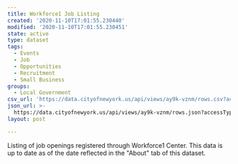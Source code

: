 ```yaml
---
title: Workforce1 Job Listing
created: '2020-11-10T17:01:55.230440'
modified: '2020-11-10T17:01:55.230451'
state: active
type: dataset
tags:
  - Events
  - Job
  - Opportunities
  - Recruitment
  - Small Business
groups:
  - Local Government
csv_url: 'https://data.cityofnewyork.us/api/views/ay9k-vznm/rows.csv?accessType=DOWNLOAD'
json_url: >-
  https://data.cityofnewyork.us/api/views/ay9k-vznm/rows.json?accessType=DOWNLOAD
layout: post

---
```

Listing of job openings registered through Workforce1 Center. This data is up to date as of the date reflected in the "About" tab of this dataset.
